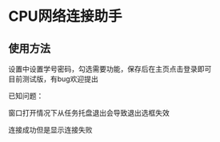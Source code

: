 # CPU网络连接助手

## 使用方法

设置中设置学号密码，勾选需要功能，保存后在主页点击登录即可  
目前测试版，有bug欢迎提出

已知问题：<p>窗口打开情况下从任务托盘退出会导致退出选框失效</p>
<p>连接成功但是显示连接失败</p>

